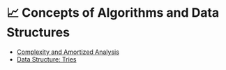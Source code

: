 # :chart_with_upwards_trend: Concepts of Algorithms and Data Structures

- [Complexity and Amortized Analysis](./complexity_and_amortized_analysis.md.md)
- [Data Structure: Tries](./data_structure_tries.md)

